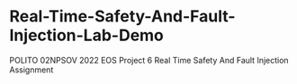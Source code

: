 # Real-Time-Safety-And-Fault-Injection-Lab-Demo
POLITO 02NPSOV 2022 EOS Project 6 Real Time Safety And Fault Injection Assignment
